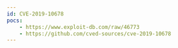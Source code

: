 ```yaml
---
id: CVE-2019-10678
pocs: 
    - https://www.exploit-db.com/raw/46773
    - https://github.com/cved-sources/cve-2019-10678
---
```

